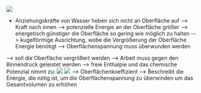 ![](Pasted%20image%2020240614162908.png)
- Anziehungskräfte von Wasser heben sich nicht an Oberfläche auf --> Kraft nach innen --> potenzielle Energie an der Oberfläche größer --> energetisch günstiger die Oberfläche so gering wie möglich zu halten --> kugelförmige Ausrichtung, wobe die Vergrößerung der Oberfläche Energie benötigt --> Oberflächenspannung muss überwunden werden  

--> soll die Oberfläche vergrößert werden --> Arbeit muss gegen den Binnendruck geleistet werden --> freie Enthalpie und das chemische Potenzial nimmt zu:
![](Pasted%20image%2020240614164002.png)
![](Pasted%20image%2020240614164009.png)
--> Oberflächenkoeffizient
--> Beschreibt die Energie, die nötig ist, um die Oberflächenspannung zu überwinden um das Gesamtvolumen zu erhöhen 
